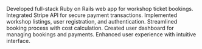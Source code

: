 Developed full-stack Ruby on Rails web app for workshop ticket bookings.
Integrated Stripe API for secure payment transactions.
Implemented workshop listings, user registration, and authentication.
Streamlined booking process with cost calculation.
Created user dashboard for managing bookings and payments.
Enhanced user experience with intuitive interface.
